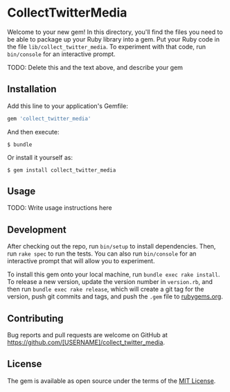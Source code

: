 # CollectTwitterMedia

Welcome to your new gem! In this directory, you'll find the files you need to be able to package up your Ruby library into a gem. Put your Ruby code in the file `lib/collect_twitter_media`. To experiment with that code, run `bin/console` for an interactive prompt.

TODO: Delete this and the text above, and describe your gem

## Installation

Add this line to your application's Gemfile:

```ruby
gem 'collect_twitter_media'
```

And then execute:

    $ bundle

Or install it yourself as:

    $ gem install collect_twitter_media

## Usage

TODO: Write usage instructions here

## Development

After checking out the repo, run `bin/setup` to install dependencies. Then, run `rake spec` to run the tests. You can also run `bin/console` for an interactive prompt that will allow you to experiment.

To install this gem onto your local machine, run `bundle exec rake install`. To release a new version, update the version number in `version.rb`, and then run `bundle exec rake release`, which will create a git tag for the version, push git commits and tags, and push the `.gem` file to [rubygems.org](https://rubygems.org).

## Contributing

Bug reports and pull requests are welcome on GitHub at https://github.com/[USERNAME]/collect_twitter_media.

## License

The gem is available as open source under the terms of the [MIT License](https://opensource.org/licenses/MIT).
